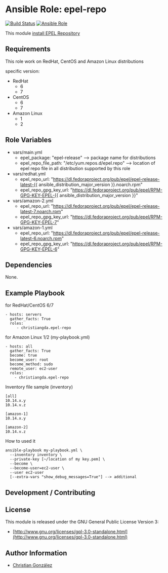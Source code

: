 Ansible Role: epel-repo
=========
[![Build Status](https://travis-ci.org/christiangda/ansible-role-epel-repo.svg?branch=master)](https://travis-ci.org/christiangda/ansible-role-epel-repo)
[![Ansible Role](https://img.shields.io/ansible/role/33302.svg)](https://galaxy.ansible.com/christiangda/epel_repo)

This module [install EPEL Repository](https://fedoraproject.org/wiki/EPEL)

Requirements
------------

This role work on RedHat, CentOS and Amazon Linux distributions

specific version:
* RedHat
  * 6
  * 7
* CentOS
  * 6
  * 7
* Amazon Linux
  * 1
  * 2

Role Variables
--------------

* vars/main.yml
  * epel_package: "epel-release" --> package name for distributions
  * epel_repo_file_path: "/etc/yum.repos.d/epel.repo" --> location of epel repo file in all distribution supported by this role
* vars/redhat.yml
  * epel_repo_url: "https://dl.fedoraproject.org/pub/epel/epel-release-latest-{{ ansible_distribution_major_version }}.noarch.rpm"
  * epel_repo_gpg_key_url: "https://dl.fedoraproject.org/pub/epel/RPM-GPG-KEY-EPEL-{{ ansible_distribution_major_version }}"
* vars/amazon-2.yml
  * epel_repo_url: "https://dl.fedoraproject.org/pub/epel/epel-release-latest-7.noarch.rpm"
  * epel_repo_gpg_key_url: "https://dl.fedoraproject.org/pub/epel/RPM-GPG-KEY-EPEL-7"
* vars/amazon-1.yml
  * epel_repo_url: "https://dl.fedoraproject.org/pub/epel/epel-release-latest-6.noarch.rpm"
  * epel_repo_gpg_key_url: "https://dl.fedoraproject.org/pub/epel/RPM-GPG-KEY-EPEL-6"


Dependencies
------------

None.


Example Playbook
----------------

for RedHat/CentOS 6/7

    - hosts: servers
      gather_facts: True
      roles:
         - christiangda.epel-repo

for Amazon Linux 1/2 (my-playbook.yml)

    - hosts: all
      gather_facts: True
      become: true
      become_user: root
      become_method: sudo
      remote_user: ec2-user
      roles:
        - christiangda.epel-repo

Inventory file sample (inventory)

    [all]
    10.14.x.y
    10.14.v.z

    [amazon-1]
    10.14.x.y

    [amazon-2]
    10.14.v.z

How to used it

    ansible-playbook my-playbook.yml \
      --inventory inventory \
      --private-key [~/location of my key.pem] \
      --become \
      --become-user=ec2-user \
      --user ec2-user
      [--extra-vars "show_debug_messages=True"] --> additional

Development / Contributing
--------------------------


License
-------

This module is released under the GNU General Public License Version 3:

* [http://www.gnu.org/licenses/gpl-3.0-standalone.html](http://www.gnu.org/licenses/gpl-3.0-standalone.html)

Author Information
------------------

* [Christian González](https://github.com/christiangda)
